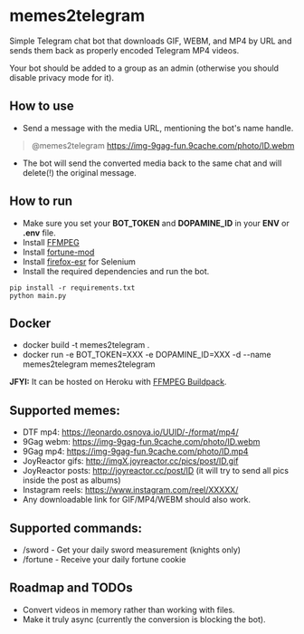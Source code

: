 # memes2telegram

Simple Telegram chat bot that downloads GIF, WEBM, and MP4 by URL and sends them back as properly encoded Telegram MP4 videos.

Your bot should be added to a group as an admin (otherwise you should disable privacy mode for it).

## How to use

- Send a message with the media URL, mentioning the bot's name handle.

> @memes2telegram https://img-9gag-fun.9cache.com/photo/ID.webm

- The bot will send the converted media back to the same chat and will delete(!) the original message.

## How to run

- Make sure you set your **BOT_TOKEN** and **DOPAMINE_ID** in your **ENV** or **.env** file.
- Install [FFMPEG](https://ffmpeg.org/download.html)
- Install [fortune-mod](https://github.com/shlomif/fortune-mod)
- Install [firefox-esr](https://www.mozilla.org/en-US/firefox/all/#product-desktop-esr) for Selenium
- Install the required dependencies and run the bot.

```
pip install -r requirements.txt
python main.py
```
## Docker

- docker build -t memes2telegram .
- docker run -e BOT_TOKEN=XXX -e DOPAMINE_ID=XXX -d --name memes2telegram memes2telegram

**JFYI:** It can be hosted on Heroku with [FFMPEG Buildpack](https://elements.heroku.com/buildpacks/jonathanong/heroku-buildpack-ffmpeg-latest).

## Supported memes:

- DTF mp4: https://leonardo.osnova.io/UUID/-/format/mp4/
- 9Gag webm: https://img-9gag-fun.9cache.com/photo/ID.webm
- 9Gag mp4: https://img-9gag-fun.9cache.com/photo/ID.mp4
- JoyReactor gifs: http://imgX.joyreactor.cc/pics/post/ID.gif
- JoyReactor posts: http://joyreactor.cc/post/ID (it will try to send all pics inside the post as albums)
- Instagram reels: https://www.instagram.com/reel/XXXXX/
- Any downloadable link for GIF/MP4/WEBM should also work.

## Supported commands:
- /sword - Get your daily sword measurement (knights only)
- /fortune - Receive your daily fortune cookie

## Roadmap and TODOs

- Convert videos in memory rather than working with files.
- Make it truly async (currently the conversion is blocking the bot).
